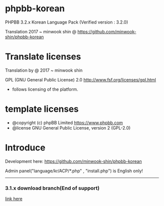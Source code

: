 # phpbb-korean

PHPBB 3.2.x Korean Language Pack (Verified version : 3.2.0)

Translation 2017 ~ minwook shin @ https://github.com/minwook-shin/phpbb-korean

# Translate licenses
Translation by @ 2017 ~ minwook shin

GPL (GNU General Public License) 2.0 http://www.fsf.org/licenses/gpl.html
* follows licensing of the platform.


# template licenses
* @copyright (c) phpBB Limited <https://www.phpbb.com>
* @license GNU General Public License, version 2 (GPL-2.0)


# Introduce

Development here: https://github.com/minwook-shin/phpbb-korean

Admin panel("language/kr/ACP/*.php" , "install.php") is English only!


----------
### 3.1.x download branch(End of support)
[link here](https://github.com/minwook-shin/phpbb-korean/tree/old.ver)

